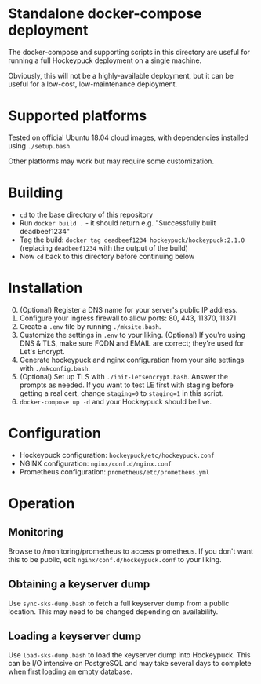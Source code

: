 # Standalone docker-compose deployment

The docker-compose and supporting scripts in this directory are useful for
running a full Hockeypuck deployment on a single machine.

Obviously, this will not be a highly-available deployment, but it can be useful
for a low-cost, low-maintenance deployment.

# Supported platforms

Tested on official Ubuntu 18.04 cloud images, with dependencies installed using
`./setup.bash`.

Other platforms may work but may require some customization.

# Building

* `cd` to the base directory of this repository
* Run `docker build .` - it should return e.g. "Successfully built deadbeef1234"
* Tag the build: `docker tag deadbeef1234 hockeypuck/hockeypuck:2.1.0` 
  (replacing `deadbeef1234` with the output of the build)
* Now `cd` back to this directory before continuing below

# Installation

0. (Optional) Register a DNS name for your server's public IP address.
1. Configure your ingress firewall to allow ports: 80, 443, 11370, 11371
2. Create a `.env` file by running `./mksite.bash`.
3. Customize the settings in `.env` to your liking.
   (Optional) If you're using DNS & TLS, make sure FQDN and EMAIL are correct;
   they're used for Let's Encrypt.
4. Generate hockeypuck and nginx configuration from your site settings with
   `./mkconfig.bash`.
5. (Optional) Set up TLS with `./init-letsencrypt.bash`. Answer the prompts as
   needed. If you want to test LE first with staging before getting a real
   cert, change `staging=0` to `staging=1` in this script.
6. `docker-compose up -d` and your Hockeypuck should be live.

# Configuration

* Hockeypuck configuration: `hockeypuck/etc/hockeypuck.conf`
* NGINX configuration: `nginx/conf.d/nginx.conf`
* Prometheus configuration: `prometheus/etc/prometheus.yml`

# Operation

## Monitoring

Browse to /monitoring/prometheus to access prometheus. If you don't want this
to be public, edit `nginx/conf.d/hockeypuck.conf` to your liking.

## Obtaining a keyserver dump

Use `sync-sks-dump.bash` to fetch a full keyserver dump from a public location.
This may need to be changed depending on availability.

## Loading a keyserver dump

Use `load-sks-dump.bash` to load the keyserver dump into Hockeypuck. This can
be I/O intensive on PostgreSQL and may take several days to complete when
first loading an empty database.

